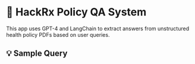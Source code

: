 # 🧠 HackRx Policy QA System

This app uses GPT-4 and LangChain to extract answers from unstructured health policy PDFs based on user queries.

## 💡 Sample Query
